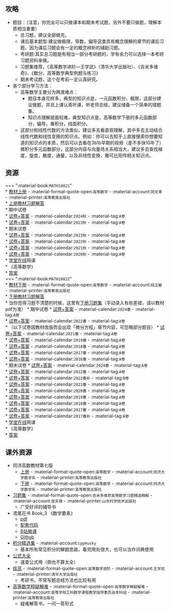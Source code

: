 ## 攻略  
- 题目：（注意，你完全可以只做课本和期末考试题，另外不要只做题，理解本质相当重要）  
    - 总习题，建议全部做完。  
    - 课后基本题型:建议做极限，导数，偏导这类具有概念理解的章节的课后习题，因为课后习题会有一定的概念辨析的辅助习题。  
    - 考研题:其实总习题是有相当一部分考研题的，学有余力可以选择一本考研习题资料来做。  
    - 习题集推荐，《高等数学进阶—王学武》（清华大学出版社）、《吉米多维奇》、《数分，高等数学典型例题与练习》  
    - 期末考试题，这个在考前一定认真研究。  
- 各个部分学习方法：  
    - 高等数学主要分为两类难点：  
        - 题目本身花样多，典型的知识点是，一元函数积分，极限，这部分建议做题，并且上课认真听课，听老师总结，建议储备一个简单的错题集。  
        - 知识点理解层面较难，典型知识点是，高等数学下册的多元函数部分，偏导，重积分，线面积分。  
    - 这部分和线性代数的方法类似，建议多去看直观理解，其中多去主动结合线性代数和线性变换的知识点。例如：你可以去知乎上直接搜索你想要知道的知识点的本质，然后可以去看在3b1b早期的视频（差不多快10年了）微积分多元函数部分，这部分内容与向量场关系相当大，建议多去查找梯度，旋度，散度，通量，以及非线性变换，雅可比矩阵相关知识点。  

## 资源  
=== ":material-book:`MATH10821`"  
    * [教材上册](https://api.mir6.com/api/lanzou?url=https://cqu-openlib.lanzout.com/iUNm526i261g&down=true) - :material-format-quote-open:`高等数学` - :material-account:`阴文革` - :material-printer:`高等教育出版社`  
        * [上册教材习题解答](https://api.mir6.com/api/lanzou?url=https://cqu-openlib.lanzout.com/ifzyn29ik0ni&down=true)  
    * 期中试卷  
        * [试卷+答案](https://api.mir6.com/api/lanzou?url=https://cqu-openlib.lanzout.com/inkUG2fux88h&down=true) - :material-calendar:`2024秋` - :material-tag:`A卷`  
        * [试卷+答案](https://api.mir6.com/api/lanzou?url=https://cqu-openlib.lanzout.com/iilra26i4fcd&down=true) - :material-calendar:`2023秋` - :material-tag:`A卷`  
    * 期末试卷  
        * [试卷+答案](https://api.mir6.com/api/lanzou?url=https://cqu-openlib.lanzout.com/iz9E52iwggdi&down=true) - :material-calendar:`2023秋` - :material-tag:`A卷`  
        * [试卷+答案](https://api.mir6.com/api/lanzou?url=https://cqu-openlib.lanzout.com/iyQXu26i4kxe&down=true) - :material-calendar:`2022秋` - :material-tag:`A卷`  
        * [试卷+答案](https://api.mir6.com/api/lanzou?url=https://cqu-openlib.lanzout.com/ixgc026i4ksj&down=true) - :material-calendar:`2021秋` - :material-tag:`A卷`  
        * [试卷+答案](https://api.mir6.com/api/lanzou?url=https://cqu-openlib.lanzout.com/iSZq226i4kpg&down=true) - :material-calendar:`2020秋` - :material-tag:`A卷`  
    * [学堂在线](https://www.xuetangx.com/)网课  
        * 《高等数学》  
            * [答案](https://api.mir6.com/api/lanzou?url=https://cqu-openlib.lanzout.com/iXaqw26i1xfg&down=true)  
=== ":material-book:`MATH10822`"  
    * [教材下册](https://api.mir6.com/api/lanzou?url=https://cqu-openlib.lanzout.com/iNuEM26i29gj&down=true) - :material-format-quote-open:`高等数学` - :material-account:`段正敏` - :material-printer:`高等教育出版社`  
        * [下册教材习题解答](https://api.mir6.com/api/lanzou?url=https://cqu-openlib.lanzout.com/i8GmF29ik42b&down=true)  
        * 当你觉得习题不清楚的时候，这里有[下册习题集](https://api.mir6.com/api/lanzou?url=https://cqu-openlib.lanzout.com/iI7CR29ijvaf&down=true)（手动录入有些差错，请以教材pdf为准）
    * 期中试卷
        * [试卷+答案](https://api.mir6.com/api/lanzou?url=https://cqu-openlib.lanzout.com/ibGC226i4fpg&down=true) - :material-calendar:`2024春` - :material-tag:`A卷`  
        * [试卷+答案](https://api.mir6.com/api/lanzou?url=https://cqu-openlib.lanzout.com/iVHe626i4flc&down=true) - :material-calendar:`2022春` - :material-tag:`A卷`  
        * （以下试卷因教材改版而会出现「微分方程」章节内容，可忽略部分题目）
        * [试卷+答案](https://api.mir6.com/api/lanzou?url=https://cqu-openlib.lanzout.com/iyp1Y26i86lc&down=true) - :material-calendar:`2021春` - :material-tag:`A卷`  
        * [试卷+答案](https://api.mir6.com/api/lanzou?url=https://cqu-openlib.lanzout.com/iP4tn26i86hi&down=true) - :material-calendar:`2019春` - :material-tag:`A卷`  
        * [试卷+答案](https://api.mir6.com/api/lanzou?url=https://cqu-openlib.lanzout.com/i5kUt26i86de&down=true) - :material-calendar:`2018春` - :material-tag:`A卷`  
        * [试卷+答案](https://api.mir6.com/api/lanzou?url=https://cqu-openlib.lanzout.com/inttp26i869a&down=true) - :material-calendar:`2017春` - :material-tag:`A卷`  
        * [试卷+答案](https://api.mir6.com/api/lanzou?url=https://cqu-openlib.lanzout.com/ilJMF26i866h&down=true) - :material-calendar:`2016春` - :material-tag:`A卷`  
    * 期末试卷
        * [试卷+答案](https://api.mir6.com/api/lanzou?url=https://cqu-openlib.lanzout.com/iN2LH26i4n1a&down=true) - :material-calendar:`2024春` - :material-tag:`A卷`  
        * [试卷+答案](https://api.mir6.com/api/lanzou?url=https://cqu-openlib.lanzout.com/iHOYx26i4mpi&down=true) - :material-calendar:`2022春` - :material-tag:`A卷`  
        * [试卷+答案](https://api.mir6.com/api/lanzou?url=https://cqu-openlib.lanzout.com/iGgeH26i8zpa&down=true) - :material-calendar:`2022春补` - :material-tag:`B卷`  
        * [试卷+答案](https://api.mir6.com/api/lanzou?url=https://cqu-openlib.lanzout.com/ivQys26i4mmf&down=true) - :material-calendar:`2021春` - :material-tag:`A卷`  
        * [试卷+答案](https://api.mir6.com/api/lanzou?url=https://cqu-openlib.lanzout.com/iTQux26i4mjc&down=true) - :material-calendar:`2020春` - :material-tag:`A卷`  
        * [试卷+答案](https://api.mir6.com/api/lanzou?url=https://cqu-openlib.lanzout.com/iiIGj26i4mad&down=true) - :material-calendar:`2019春` - :material-tag:`A卷`  
        * [试卷+答案](https://api.mir6.com/api/lanzou?url=https://cqu-openlib.lanzout.com/ivCm226i4m1e&down=true) - :material-calendar:`2018春` - :material-tag:`A卷`  
        * [试卷+答案](https://api.mir6.com/api/lanzou?url=https://cqu-openlib.lanzout.com/iV7ct26i4lbi&down=true) - :material-calendar:`2017春` - :material-tag:`A卷`  
        * [试卷+答案](https://api.mir6.com/api/lanzou?url=https://cqu-openlib.lanzout.com/iDslp26i4lsf&down=true) - :material-calendar:`2017春补` - :material-tag:`A卷`  
    * [学堂在线](https://www.xuetangx.com/)网课  
        * 《高等数学》  
            * [答案](https://api.mir6.com/api/lanzou?url=https://cqu-openlib.lanzout.com/iXaqw26i1xfg&down=true)  

## 课外资源  
- 同济高数教材第七版
    - [上册](https://api.mir6.com/api/lanzou?url=https://cqu-openlib.lanzout.com/iZFjh26i1nqh&down=true) - :material-format-quote-open:`高等数学` - :material-account:`同济大学数学系` - :material-printer:`高等教育出版社`  
    - [下册](https://api.mir6.com/api/lanzou?url=https://cqu-openlib.lanzout.com/iu37S26i1xbc&down=true) - :material-format-quote-open:`高等数学` - :material-account:`同济大学数学系` - :material-printer:`高等教育出版社`  
- [习题集](https://api.mir6.com/api/lanzou?url=https://cqu-openlib.lanzout.com/iddrF26i1gdc&down=true) - :material-format-quote-open:`吉米多维奇高等数学习题精选精解` - :material-account:`张天德` - :material-printer:`山东科学技术出版社`  
    - 广受好评的辅导书  
- 鸢尾花书 Book_3 《数学要素》  
    - [pdf](https://api.mir6.com/api/lanzou?url=https://cqu-openlib.lanzout.com/iQZzg26i12ej&down=true)  
    - [配套代码](https://api.mir6.com/api/lanzou?url=https://cqu-openlib.lanzout.com/ihrZm26i12gb&down=true)  
    - [B站微课](https://space.bilibili.com/513194466)  
    - [Github](https://github.com/Visualize-ML/Book3_Elements-of-Mathematics)  
- [积分精选集](https://api.mir6.com/api/lanzou?url=https://cqu-openlib.lanzout.com/iW9IY26i0x3i&down=true) - :material-account:`cppHusky`  
    - 基本所有常见积分的解题思路，看完用处很大，也可以当作词典使用  
- [公式大全](https://api.mir6.com/api/lanzou?url=https://cqu-openlib.lanzout.com/izmwu26i1gva&down=true)  
    - 速查公式用（倒也不算太全）
- [拔高](https://api.mir6.com/api/lanzou?url=https://cqu-openlib.lanzout.com/iJNfk26i23eb&down=true) - :material-format-quote-open:`高等数学进阶` - :material-account:`王学武` - :material-printer:`清华大学出版社`  
    - 考研书，平常写题总结方法也比较有用  
- [高等数学释疑解难](https://api.mir6.com/api/lanzou?url=https://cqu-openlib.lanzout.com/iuJx426i0y8j&down=true) - :material-format-quote-open:`高等数学释疑解难` - :material-account:`高等学校工科数学课程教学指导委员会本科组` - :material-printer:`高等教育出版社`  
    - 疑难解答书，一问一答形式  
